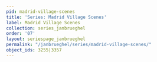 ```yaml
---
pid: madrid-village-scenes
title: 'Series: Madrid Village Scenes'
label: Madrid Village Scenes
collection: series_janbrueghel
order: '07'
layout: seriespage_janbrueghel
permalink: "/janbrueghel/series/madrid-village-scenes/"
object_ids: 3255|3357
---
```

